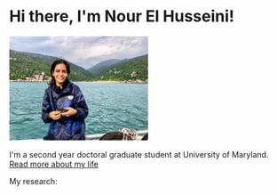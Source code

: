 # Hi there, I'm Nour El Husseini!

<img src="https://github.com/nelhusseini/nelhusseini.github.io/blob/main/images/IMG_4878_Original.jpg" alt="Nour_El-Husseini" width="250"/>

I'm a second year doctoral graduate student at University of Maryland.  [Read more about my life](https://nelhusseini.github.io/about/)

My research: 
